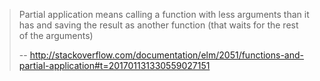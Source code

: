 >Partial application means calling a function with less arguments than it has and saving the result as another function (that waits for the rest of the arguments)
>
>-- http://stackoverflow.com/documentation/elm/2051/functions-and-partial-application#t=201701131330559027151
